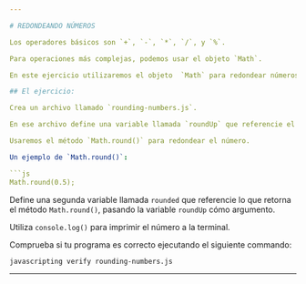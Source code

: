 ```yaml
---

# REDONDEANDO NÚMEROS

Los operadores básicos son `+`, `-`, `*`, `/`, y `%`.

Para operaciones más complejas, podemos usar el objeto `Math`.

En este ejercicio utilizaremos el objeto  `Math` para redondear números.

## El ejercicio:

Crea un archivo llamado `rounding-numbers.js`.

En ese archivo define una variable llamada `roundUp` que referencie el número decimal `1.5`.

Usaremos el método `Math.round()` para redondear el número.

Un ejemplo de `Math.round()`:

```js
Math.round(0.5);
```

Define una segunda variable llamada `rounded` que referencie lo que retorna el método `Math.round()`, pasando la variable `roundUp` cómo argumento.

Utiliza `console.log()` para imprimir el número a la terminal.

Comprueba si tu programa es correcto ejecutando el siguiente commando:

`javascripting verify rounding-numbers.js`

---
```

